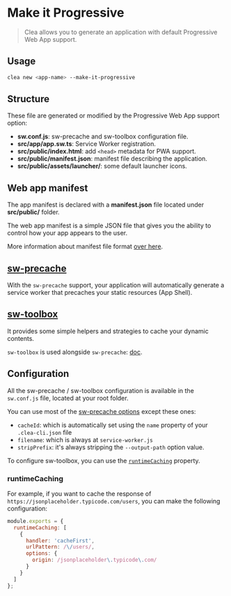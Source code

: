 # Make it Progressive

> Clea allows you to generate an application with default Progressive Web App support.

## Usage

```bash
clea new <app-name> --make-it-progressive
```

## Structure

These file are generated or modified by the Progressive Web App support option:

- **sw.conf.js**: sw-precache and sw-toolbox configuration file.
- **src/app/app.sw.ts**: Service Worker registration.
- **src/public/index.html**: add `<head>` metadata for PWA support.
- **src/public/manifest.json**: manifest file describing the application.
- **src/public/assets/launcher/**: some default launcher icons.

## Web app manifest

The app manifest is declared with a **manifest.json** file located under **src/public/** folder.

The web app manifest is a simple JSON file that gives you the ability to control how your app appears to the user.

More information about manifest file format [over here](https://developer.chrome.com/extensions/manifest).

## [sw-precache](https://github.com/GoogleChrome/sw-precache)

With the `sw-precache` support, your application will automatically generate a service worker that precaches your static resources (App Shell).

## [sw-toolbox](https://github.com/GoogleChrome/sw-toolbox)

It provides some simple helpers and strategies to cache your dynamic contents.

`sw-toolbox` is used alongside `sw-precache`: [doc](https://github.com/GoogleChrome/sw-precache/blob/master/sw-precache-and-sw-toolbox.md).

## Configuration

All the sw-precache / sw-toolbox configuration is available in the `sw.conf.js` file, located at your root folder.

You can use most of the [sw-precache options](https://github.com/GoogleChrome/sw-precache#table-of-contents) except these ones:

* `cacheId`: which is automatically set using the `name` property of your `.clea-cli.json` file
* `filename`: which is always at `service-worker.js`
* `stripPrefix`: it's always stripping the `--output-path` option value.

To configure sw-toolbox, you can use the [`runtimeCaching`](https://github.com/GoogleChrome/sw-precache#runtimecaching-arrayobject) property.

### runtimeCaching

For example, if you want to cache the response of `https://jsonplaceholder.typicode.com/users`, you can make the following configuration:

```javascript
module.exports = {
  runtimeCaching: [
    {
      handler: 'cacheFirst',
      urlPattern: /\/users/,
      options: {
        origin: /jsonplaceholder\.typicode\.com/
      }
    }
  ]
};

```
